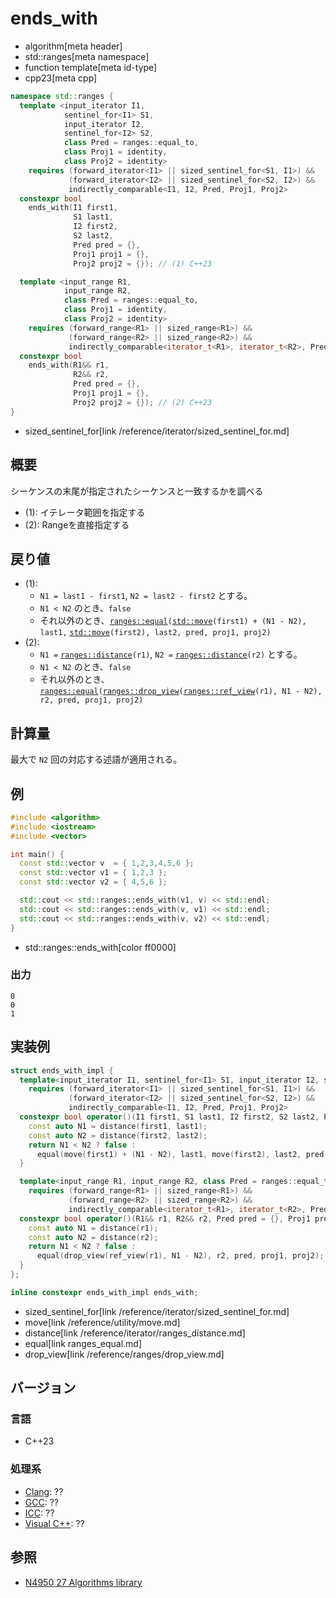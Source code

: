 # ends_with
* algorithm[meta header]
* std::ranges[meta namespace]
* function template[meta id-type]
* cpp23[meta cpp]

```cpp
namespace std::ranges {
  template <input_iterator I1,
            sentinel_for<I1> S1,
            input_iterator I2,
            sentinel_for<I2> S2,
            class Pred = ranges::equal_to,
            class Proj1 = identity,
            class Proj2 = identity>
    requires (forward_iterator<I1> || sized_sentinel_for<S1, I1>) &&
             (forward_iterator<I2> || sized_sentinel_for<S2, I2>) &&
             indirectly_comparable<I1, I2, Pred, Proj1, Proj2>
  constexpr bool
    ends_with(I1 first1,
              S1 last1,
              I2 first2,
              S2 last2,
              Pred pred = {},
              Proj1 proj1 = {},
              Proj2 proj2 = {}); // (1) C++23

  template <input_range R1,
            input_range R2,
            class Pred = ranges::equal_to,
            class Proj1 = identity,
            class Proj2 = identity>
    requires (forward_range<R1> || sized_range<R1>) &&
             (forward_range<R2> || sized_range<R2>) &&
             indirectly_comparable<iterator_t<R1>, iterator_t<R2>, Pred, Proj1, Proj2>
  constexpr bool
    ends_with(R1&& r1,
              R2&& r2,
              Pred pred = {},
              Proj1 proj1 = {},
              Proj2 proj2 = {}); // (2) C++23
}
```
* sized_sentinel_for[link /reference/iterator/sized_sentinel_for.md]


## 概要
シーケンスの末尾が指定されたシーケンスと一致するかを調べる

- (1): イテレータ範囲を指定する
- (2): Rangeを直接指定する

## 戻り値

* (1): 
    * `N1 = last1 - first1`, `N2 = last2 - first2` とする。
    * `N1 < N2` のとき、`false`
    * それ以外のとき、[`ranges::equal`](ranges_equal.md)`(`[`std::move`](/reference/utility/move.md)`(first1) + (N1 - N2), last1,` [`std::move`](/reference/utility/move.md)`(first2), last2, pred, proj1, proj2)`
* (2): 
    * `N1 =` [`ranges::distance`](/reference/iterator/ranges_distance.md)`(r1)`, `N2 =` [`ranges::distance`](/reference/iterator/ranges_distance.md)`(r2)` とする。
    * `N1 < N2` のとき、`false`
    * それ以外のとき、[`ranges::equal`](ranges_equal.md)`(`[`ranges::drop_view`](/reference/ranges/drop_view.md)`(`[`ranges::ref_view`](/reference/ranges/ref_view.md)`(r1), N1 - N2), r2, pred, proj1, proj2)`


## 計算量
最大で `N2` 回の対応する述語が適用される。

## 例
```cpp example
#include <algorithm>
#include <iostream>
#include <vector>

int main() {
  const std::vector v  = { 1,2,3,4,5,6 };
  const std::vector v1 = { 1,2,3 };
  const std::vector v2 = { 4,5,6 };

  std::cout << std::ranges::ends_with(v1, v) << std::endl;
  std::cout << std::ranges::ends_with(v, v1) << std::endl;
  std::cout << std::ranges::ends_with(v, v2) << std::endl;
}
```
* std::ranges::ends_with[color ff0000]

### 出力
```
0
0
1
```


## 実装例
```cpp
struct ends_with_impl {
  template<input_iterator I1, sentinel_for<I1> S1, input_iterator I2, sentinel_for<I2> S2, class Pred = ranges::equal_to, class Proj1 = identity, class Proj2 = identity>
    requires (forward_iterator<I1> || sized_sentinel_for<S1, I1>) &&
             (forward_iterator<I2> || sized_sentinel_for<S2, I2>) &&
             indirectly_comparable<I1, I2, Pred, Proj1, Proj2>
  constexpr bool operator()(I1 first1, S1 last1, I2 first2, S2 last2, Pred pred = {}, Proj1 proj1 = {}, Proj2 proj2 = {}) const {
    const auto N1 = distance(first1, last1);
    const auto N2 = distance(first2, last2);
    return N1 < N2 ? false :
      equal(move(first1) + (N1 - N2), last1, move(first2), last2, pred, proj1, proj2);
  }

  template<input_range R1, input_range R2, class Pred = ranges::equal_to, class Proj1 = identity, class Proj2 = identity>
    requires (forward_range<R1> || sized_range<R1>) &&
             (forward_range<R2> || sized_range<R2>) &&
             indirectly_comparable<iterator_t<R1>, iterator_t<R2>, Pred, Proj1, Proj2>
  constexpr bool operator()(R1&& r1, R2&& r2, Pred pred = {}, Proj1 proj1 = {}, Proj2 proj2 = {}) const {
    const auto N1 = distance(r1);
    const auto N2 = distance(r2);
    return N1 < N2 ? false :
      equal(drop_view(ref_view(r1), N1 - N2), r2, pred, proj1, proj2);
  }
};

inline constexpr ends_with_impl ends_with;
```
* sized_sentinel_for[link /reference/iterator/sized_sentinel_for.md]
* move[link /reference/utility/move.md]
* distance[link /reference/iterator/ranges_distance.md]
* equal[link ranges_equal.md]
* drop_view[link /reference/ranges/drop_view.md]

## バージョン
### 言語
- C++23

### 処理系
- [Clang](/implementation.md#clang): ??
- [GCC](/implementation.md#gcc): ??
- [ICC](/implementation.md#icc): ??
- [Visual C++](/implementation.md#visual_cpp): ??


## 参照
- [N4950 27 Algorithms library](https://timsong-cpp.github.io/cppwp/n4950/algorithms)
